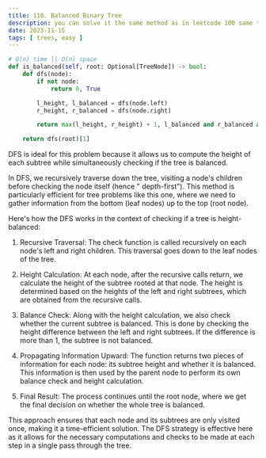```yaml
---
title: 110. Balanced Binary Tree
description: you can solve it the same method as in leetcode 100 same tree
date: 2023-11-15
tags: [ trees, easy ] 
---
```


```python
# O(n) time || O(n) space
def is_balanced(self, root: Optional[TreeNode]) -> bool:
    def dfs(node):
        if not node:
            return 0, True

        l_height, l_balanced = dfs(node.left)
        r_height, r_balanced = dfs(node.right)

        return max(l_height, r_height) + 1, l_balanced and r_balanced and abs(l_height - r_height) <= 1

    return dfs(root)[1]
```

DFS is ideal for this problem because it allows us to compute the height of each subtree while simultaneously checking
if the tree is balanced.

In DFS, we recursively traverse down the tree, visiting a node's children before checking the node itself (hence "
depth-first"). This method is particularly efficient for tree problems like this one, where we need to gather
information from the bottom (leaf nodes) up to the top (root node).

Here's how the DFS works in the context of checking if a tree is height-balanced:

1) Recursive Traversal: The check function is called recursively on each node's left and right children. This traversal
   goes down to the leaf nodes of the tree.

2) Height Calculation: At each node, after the recursive calls return, we calculate the height of the subtree rooted at
   that node. The height is determined based on the heights of the left and right subtrees, which are obtained from the
   recursive calls.

3) Balance Check: Along with the height calculation, we also check whether the current subtree is balanced. This is done
   by checking the height difference between the left and right subtrees. If the difference is more than 1, the subtree
   is not balanced.

4) Propagating Information Upward: The function returns two pieces of information for each node: its subtree height and
   whether it is balanced. This information is then used by the parent node to perform its own balance check and height
   calculation.

5) Final Result: The process continues until the root node, where we get the final decision on whether the whole tree is
   balanced.

This approach ensures that each node and its subtrees are only visited once, making it a time-efficient solution. The
DFS strategy is effective here as it allows for the necessary computations and checks to be made at each step in a
single pass through the tree.